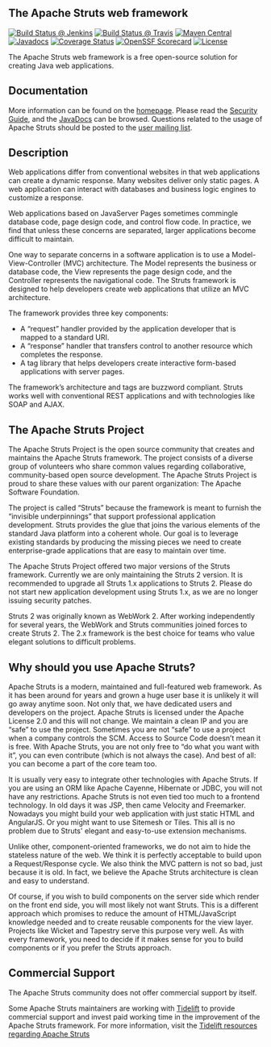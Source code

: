 <!---
 Licensed to the Apache Software Foundation (ASF) under one or more
 contributor license agreements.  See the NOTICE file distributed with
 this work for additional information regarding copyright ownership.
 The ASF licenses this file to You under the Apache License, Version 2.0
 (the "License"); you may not use this file except in compliance with
 the License.  You may obtain a copy of the License at

      http://www.apache.org/licenses/LICENSE-2.0

 Unless required by applicable law or agreed to in writing, software
 distributed under the License is distributed on an "AS IS" BASIS,
 WITHOUT WARRANTIES OR CONDITIONS OF ANY KIND, either express or implied.
 See the License for the specific language governing permissions and
 limitations under the License.
-->
The Apache Struts web framework
-------------------------------

[![Build Status @ Jenkins](https://builds.apache.org/buildStatus/icon?job=Struts%2FStruts+Core%2Fmaster)](https://ci-builds.apache.org/job/Struts/job/Struts%20Core/job/master/)
[![Build Status @ Travis](https://travis-ci.com/apache/struts.svg?branch=master)](https://app.travis-ci.com/apache/struts)
[![Maven Central](https://maven-badges.herokuapp.com/maven-central/org.apache.struts/struts2-core/badge.svg)](https://maven-badges.herokuapp.com/maven-central/org.apache.struts/struts2-core/)
[![Javadocs](https://javadoc.io/badge/org.apache.struts/struts2-core.svg)](https://javadoc.io/doc/org.apache.struts/struts2-core)
[![Coverage Status](https://coveralls.io/repos/github/apache/struts/badge.svg)](https://coveralls.io/github/apache/struts)
[![OpenSSF Scorecard](https://api.securityscorecards.dev/projects/github.com/apache/struts/badge)](https://deps.dev/maven/org.apache.struts%3Astruts2-core)
[![License](http://img.shields.io/:license-apache-blue.svg)](http://www.apache.org/licenses/LICENSE-2.0.html)

The Apache Struts web framework is a free open-source solution for creating Java web applications.

## Documentation

More information can be found on the [homepage](https://struts.apache.org/). Please read the [Security Guide](https://struts.apache.org/security/),
and the [JavaDocs](https://struts.apache.org/maven/struts2-core/apidocs/index.html) can be browsed.
Questions related to the usage of Apache Struts should be posted to the [user mailing list](https://struts.apache.org/mail.html).

## Description

Web applications differ from conventional websites in that web applications can create a dynamic response. Many websites 
deliver only static pages. A web application can interact with databases and business logic engines to customize a response.

Web applications based on JavaServer Pages sometimes commingle database code, page design code, and control flow code. 
In practice, we find that unless these concerns are separated, larger applications become difficult to maintain.

One way to separate concerns in a software application is to use a Model-View-Controller (MVC) architecture. The Model 
represents the business or database code, the View represents the page design code, and the Controller represents 
the navigational code. The Struts framework is designed to help developers create web applications that utilize 
an MVC architecture.

The framework provides three key components:

- A “request” handler provided by the application developer that is mapped to a standard URI.
- A “response” handler that transfers control to another resource which completes the response.
- A tag library that helps developers create interactive form-based applications with server pages.

The framework’s architecture and tags are buzzword compliant. Struts works well
with conventional REST applications and with technologies like SOAP and AJAX.

## The Apache Struts Project

The Apache Struts Project is the open source community that creates and maintains the Apache Struts framework. 
The project consists of a diverse group of volunteers who share common values regarding collaborative, community-based
open source development. The Apache Struts Project is proud to share these values with our parent organization: 
The Apache Software Foundation.

The project is called “Struts” because the framework is meant to furnish the “invisible underpinnings” that support 
professional application development. Struts provides the glue that joins the various elements of the standard Java 
platform into a coherent whole. Our goal is to leverage existing standards by producing the missing pieces we need to create 
enterprise-grade applications that are easy to maintain over time.

The Apache Struts Project offered two major versions of the Struts framework. Currently we are only maintaining the Struts 2 
version. It is recommended to upgrade all Struts 1.x applications to Struts 2. Please do not start new application development 
using Struts 1.x, as we are no longer issuing security patches.

Struts 2 was originally known as WebWork 2. After working independently for several years, the WebWork and Struts 
communities joined forces to create Struts 2. The 2.x framework is the best choice for teams who value elegant solutions 
to difficult problems.

## Why should you use Apache Struts?

Apache Struts is a modern, maintained and full-featured web framework. As it has been around for years and grown a huge user 
base it is unlikely it will go away anytime soon. Not only that, we have dedicated users and developers 
on the project. Apache Struts is licensed under the Apache License 2.0 and this will not change. We maintain a clean IP 
and you are “safe” to use the project. Sometimes you are not “safe” to use a project when a company controls the SCM. 
Access to Source Code doesn’t mean it is free. With Apache Struts, you are not only free to “do what you want with it”, 
you can even contribute (which is not always the case). And best of all: you can become a part of the core team too.

It is usually very easy to integrate other technologies with Apache Struts. If you are using an ORM like Apache Cayenne, 
Hibernate or JDBC, you will not have any restrictions. Apache Struts is not even tied too much to a frontend technology. 
In old days it was JSP, then came Velocity and Freemarker. Nowadays you might build your web application with just static 
HTML and AngularJS. Or you might want to use Sitemesh or Tiles. This all is no problem due to Struts' elegant and easy-to-use 
extension mechanisms.

Unlike other, component-oriented frameworks, we do not aim to hide the stateless nature of the web. We think it is 
perfectly acceptable to build upon a Request/Response cycle. We also think the MVC pattern is not so bad, just because 
it is old. In fact, we believe the Apache Struts architecture is clean and easy to understand.

Of course, if you wish to build components on the server side which render on the front end side, you will most likely 
not want Struts. This is a different approach which promises to reduce the amount of HTML/JavaScript knowledge needed 
and to create reusable components for the view layer. Projects like Wicket and Tapestry serve this purpose very well. 
As with every framework, you need to decide if it makes sense for you to build components or if you prefer 
the Struts approach.

## Commercial Support

The Apache Struts community does not offer commercial support by itself.

Some Apache Struts maintainers are working with [Tidelift](https://tidelift.com/) to provide commercial support and
invest paid working time in the improvement of the Apache Struts framework. For more information, visit 
the [Tidelift resources regarding Apache Struts](https://tidelift.com/subscription/pkg/maven-org-apache-struts-struts2-core?utm_source=maven-org-apache-struts-struts2-core&utm_medium=referral&utm_campaign=readme)
